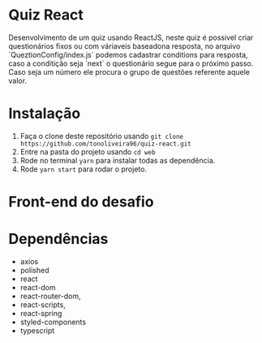 <h1>Quiz React</h1>
<p>Desenvolvimento de um quiz usando ReactJS, neste quiz é possivel criar questionários fixos ou com váriaveis baseadona resposta, no arquivo `QueztionConfig/index.js` podemos cadastrar conditions para resposta, caso a conditição seja `next` o questionário segue para o próximo passo. Caso seja um número ele procura o grupo de questões referente aquele valor.</p>

# Instalação
1. Faça o clone deste repositório usando `git clone https://github.com/tonoliveira96/quiz-react.git`
2. Entre na pasta do projeto usando `cd web`
3. Rode no terminal `yarn` para instalar todas as dependência.
4. Rode `yarn start` para rodar o projeto.

# Front-end do desafio
<div align="center">
  
</div>

# Dependências
  * axios
  * polished
  * react
  * react-dom
  * react-router-dom,
  * react-scripts,
  * react-spring
  * styled-components
  * typescript
